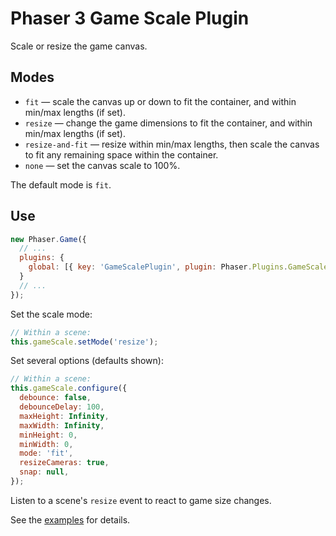 Phaser 3 Game Scale Plugin
==========================

Scale or resize the game canvas.

Modes
-----

- `fit` — scale the canvas up or down to fit the container, and within min/max lengths (if set).
- `resize` — change the game dimensions to fit the container, and within min/max lengths (if set).
- `resize-and-fit` — resize within min/max lengths, then scale the canvas to fit any remaining space within the container.
- `none` — set the canvas scale to 100%.

The default mode is `fit`.

Use
---

```javascript
new Phaser.Game({
  // ...
  plugins: {
    global: [{ key: 'GameScalePlugin', plugin: Phaser.Plugins.GameScalePlugin, mapping: 'gameScale' }]
  }
  // ...
});
```

Set the scale mode:

```javascript
// Within a scene:
this.gameScale.setMode('resize');
```

Set several options (defaults shown):

```javascript
// Within a scene:
this.gameScale.configure({
  debounce: false,
  debounceDelay: 100,
  maxHeight: Infinity,
  maxWidth: Infinity,
  minHeight: 0,
  minWidth: 0,
  mode: 'fit',
  resizeCameras: true,
  snap: null,
});
```

Listen to a scene's `resize` event to react to game size changes.

See the [examples](./examples/) for details.

